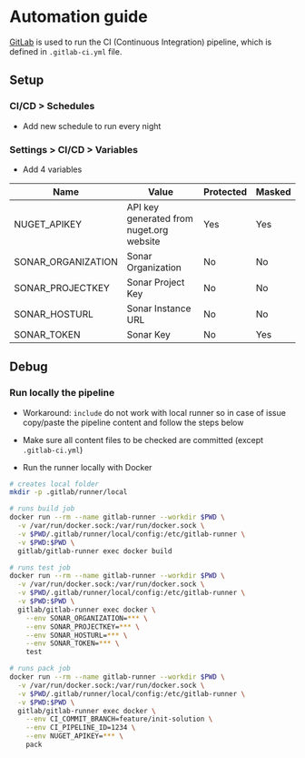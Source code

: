 # Automation guide

[GitLab](https://gitlab.com/) is used to run the CI (Continuous Integration) pipeline, which is defined in `.gitlab-ci.yml` file.

## Setup

### CI/CD > Schedules

* Add new schedule to run every night

### Settings > CI/CD > Variables

* Add 4 variables

Name | Value | Protected | Masked
---- | ----- | --------- | ------
NUGET_APIKEY | API key generated from nuget.org website | Yes | Yes
SONAR_ORGANIZATION | Sonar Organization | No | No
SONAR_PROJECTKEY | Sonar Project Key | No | No
SONAR_HOSTURL | Sonar Instance URL | No | No
SONAR_TOKEN | Sonar Key | No | Yes

## Debug

### Run locally the pipeline

* Workaround: `include` do not work with local runner so in case of issue copy/paste the pipeline content and follow the steps below

* Make sure all content files to be checked are committed (except `.gitlab-ci.yml`)

* Run the runner locally with Docker

```bash
# creates local folder
mkdir -p .gitlab/runner/local

# runs build job
docker run --rm --name gitlab-runner --workdir $PWD \
  -v /var/run/docker.sock:/var/run/docker.sock \
  -v $PWD/.gitlab/runner/local/config:/etc/gitlab-runner \
  -v $PWD:$PWD \
  gitlab/gitlab-runner exec docker build

# runs test job
docker run --rm --name gitlab-runner --workdir $PWD \
  -v /var/run/docker.sock:/var/run/docker.sock \
  -v $PWD/.gitlab/runner/local/config:/etc/gitlab-runner \
  -v $PWD:$PWD \
  gitlab/gitlab-runner exec docker \
    --env SONAR_ORGANIZATION=*** \
    --env SONAR_PROJECTKEY=*** \
    --env SONAR_HOSTURL=*** \
    --env SONAR_TOKEN=*** \
    test

# runs pack job
docker run --rm --name gitlab-runner --workdir $PWD \
  -v /var/run/docker.sock:/var/run/docker.sock \
  -v $PWD/.gitlab/runner/local/config:/etc/gitlab-runner \
  -v $PWD:$PWD \
  gitlab/gitlab-runner exec docker \
    --env CI_COMMIT_BRANCH=feature/init-solution \
    --env CI_PIPELINE_ID=1234 \
    --env NUGET_APIKEY=*** \
    pack
```
